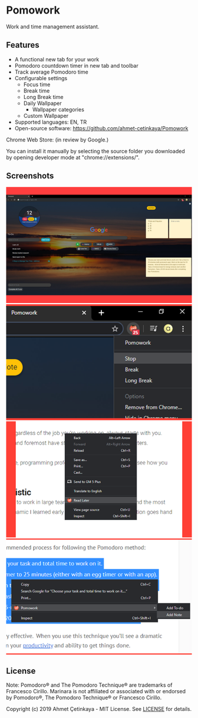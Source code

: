 # Pomowork
Work and time management assistant.

## Features


- A functional new tab for your work
- Pomodoro countdown timer in new tab and toolbar
- Track average Pomodoro time
- Configurable settings
	- Focus time
	-  Break time
	- Long Break time
	- Daily Wallpaper
		- Wallpaper categories
	- Custom Wallpaper 
- Supported languages: EN, TR
- Open-source software: 
https://github.com/ahmet-cetinkaya/Pomowork

Chrome Web Store: (in review by Google.)

You can install it manually by selecting the source folder you downloaded by opening developer mode at "chrome://extensions/".

## Screenshots

![](screenshots/ss-1.png)
![](screenshots/ss-2.png)
![](screenshots/ss-3.png)
![](screenshots/ss-4.png)

## License
Note: Pomodoro® and The Pomodoro Technique® are trademarks of Francesco Cirillo. Marinara is not affiliated or associated with or endorsed by Pomodoro®, The Pomodoro Technique® or Francesco Cirillo.

Copyright (c) 2019 Ahmet Çetinkaya - MIT License. See [LICENSE](LICENSE) for details.
